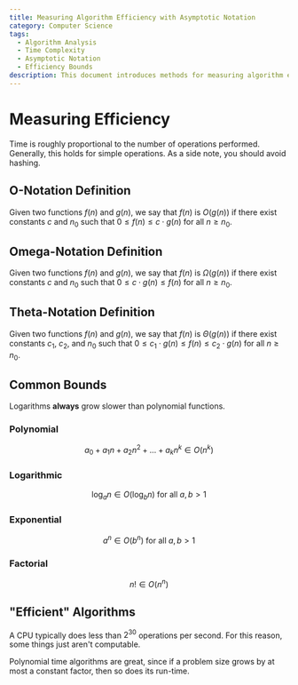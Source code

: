 ```yaml
---
title: Measuring Algorithm Efficiency with Asymptotic Notation
category: Computer Science
tags:
  - Algorithm Analysis
  - Time Complexity
  - Asymptotic Notation
  - Efficiency Bounds
description: This document introduces methods for measuring algorithm efficiency using asymptotic notation. It defines O-notation, Omega-notation, and Theta-notation, and provides common efficiency bounds for various function types, emphasizing the importance of polynomial-time algorithms in practical computing.
---
```


# Measuring Efficiency

Time is roughly proportional to the number of operations performed. Generally, this holds for simple operations. As a side note, you should avoid hashing.

## O-Notation Definition

Given two functions $f(n)$ and $g(n)$, we say that $f(n)$ is $O(g(n))$ if there exist constants $c$ and $n_0$ such that $0 \leq f(n) \leq c \cdot g(n)$ for all $n \geq n_0$.

## Omega-Notation Definition

Given two functions $f(n)$ and $g(n)$, we say that $f(n)$ is $\Omega(g(n))$ if there exist constants $c$ and $n_0$ such that $0 \leq c \cdot g(n) \leq f(n)$ for all $n \geq n_0$.

## Theta-Notation Definition

Given two functions $f(n)$ and $g(n)$, we say that $f(n)$ is $\Theta(g(n))$ if there exist constants $c_1$, $c_2$, and $n_0$ such that $0 \leq c_1 \cdot g(n) \leq f(n) \leq c_2 \cdot g(n)$ for all $n \geq n_0$.

## Common Bounds

Logarithms **always** grow slower than polynomial functions.

### Polynomial 
$$
a_0 + a_1n + a_2n^2 + \ldots + a_kn^k \in O(n^k)
$$

### Logarithmic
$$
\log_a n \in O(\log_b n) \text{ for all } a, b > 1
$$

### Exponential
$$
a^n \in O(b^n) \text{ for all } a, b > 1
$$

### Factorial
$$
n! \in O(n^n)
$$

## "Efficient" Algorithms

A CPU typically does less than $2^30$ operations per second. For this reason, some things just aren't computable.

Polynomial time algorithms are great, since if a problem size grows by at most a constant factor, then so does its run-time. 



